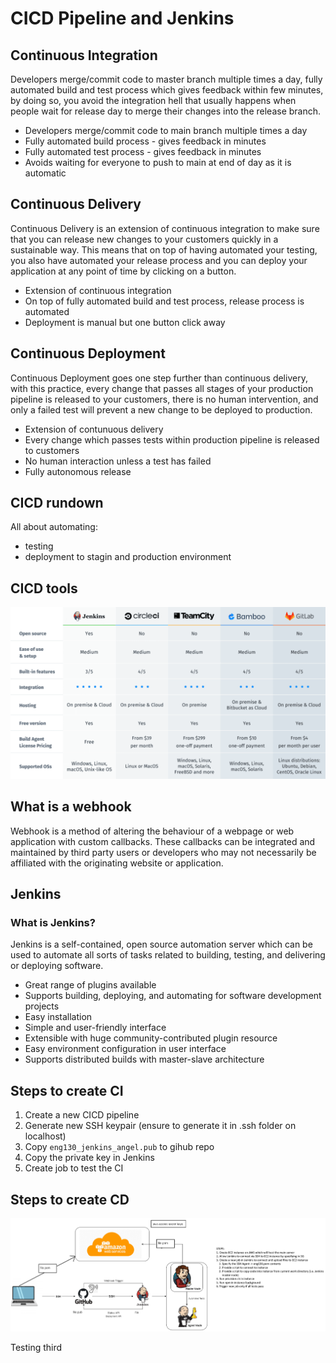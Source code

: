 # CICD Pipeline and Jenkins

## Continuous Integration
Developers merge/commit code to master branch multiple times a day, fully automated build and test process which gives feedback within few minutes, by doing so, you avoid the integration hell that usually happens when people wait for release day to merge their changes into the release branch.
 - Developers merge/commit code to main branch multiple times a day
 - Fully automated build process - gives feedback in minutes
 - Fully automated test process - gives feedback in minutes
 - Avoids waiting for everyone to push to main at end of day as it is automatic
## Continuous Delivery
Continuous Delivery is an extension of continuous integration to make sure that you can release new changes to your customers quickly in a sustainable way. This means that on top of having automated your testing, you also have automated your release process and you can deploy your application at any point of time by clicking on a button.
 - Extension of continuous integration
 - On top of fully automated build and test process, release process is automated
 - Deployment is manual but one button click away
## Continuous Deployment
Continuous Deployment goes one step further than continuous delivery, with this practice, every change that passes all stages of your production pipeline is released to your customers, there is no human intervention, and only a failed test will prevent a new change to be deployed to production.
 - Extension of contunuous delivery
 - Every change which passes tests within production pipeline is released to customers
 - No human interaction unless a test has failed
 - Fully autonomous release

## CICD rundown

All about automating:
 - testing
 - deployment to stagin and production environment

## CICD tools
![cicdtools](images/Top-5-CICD-Tools-1024x558.png)

## What is a webhook
Webhook is a method of altering the behaviour of a webpage or web application with custom callbacks. These callbacks can be integrated and maintained by third party users or developers who may not necessarily be affiliated with the originating website or application.
## Jenkins
### What is Jenkins?
Jenkins is a self-contained, open source automation server which can be used to automate all sorts of tasks related to building, testing, and delivering or deploying software.
 - Great range of plugins available
 - Supports building, deploying, and automating for software development projects
 - Easy installation
 - Simple and user-friendly interface
 - Extensible with huge community-contributed plugin resource
 - Easy environment configuration in user interface
 - Supports distributed builds with master-slave architecture

## Steps to create CI
 1. Create a new CICD pipeline
 2. Generate new SSH keypair (ensure to generate it in .ssh folder on localhost)
 3. Copy `eng130_jenkins_angel.pub` to gihub repo
 4. Copy the private key in Jenkins
 5. Create job to test the CI

## Steps to create CD
![cdsteps](images/cd.png)


Testing third